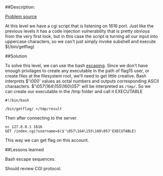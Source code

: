 
##Description:


[Problem source](https://exploit-exercises.com/nebula/level16/)


At this level we have a cgi script that is listening on 1616 port. Just like the
previous levels it has a code injection vulnerability that is pretty obvious
from the very first look, but in this case the script is turning all our input
into uppercase characters, so we can't just simply invoke subshell and execute
$(/bin/getflag)


##Solution



To solve this level, we can use the bash
[escaping](http://tldp.org/LDP/abs/html/escapingsection.html). Since we don't
have enough privilages to create any executable in the path of flag15 user, or
create files at the filesystem root, we'll need to get little creative. Bash
interprets $'\000' values as octal numbers and outputs corresponding ASCII
charaacters. $'\057\164\155\160\057' will be interpreted as `/tmp/`. So we can
create our executable in the /tmp folder and call it EXECUTABLE

	#!/bin/bash

	/bin/getflag/ >/tmp/result

Then after connecting to the server.

	nc 127.0.0.1 1616
	GET /index.cgi?username=$($'\057\164\155\160\057'EXECUTABLE)

This way we can get flag on this account.



##Lessons learned

Bash escape sequences.

Should review CGI protocol.
